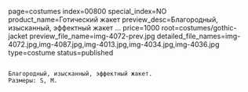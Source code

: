 page=costumes
index=00800
special_index=NO
product_name=Готический жакет
preview_desc=Благородный, изысканный, эффектный жакет ...
price=1000
root=costumes/gothic-jacket
preview_file_name=img-4072-prev.jpg
detailed_file_names=img-4072.jpg,img-4087.jpg,img-4013.jpg,img-4034.jpg,img-4036.jpg
type=costume
status=published
~~~~~~

Благородный, изысканный, эффектный жакет. 
Размеры: S, M.